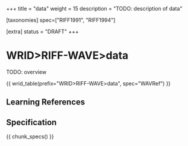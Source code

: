 +++
title = "data"
weight = 15
description = "TODO: description of data"

[taxonomies]
spec=["RIFF1991", "RIFF1994"]

[extra]
status = "DRAFT"
+++

# WRID>RIFF-WAVE>data

TODO: overview


{{ wrid_table(prefix="WRID>RIFF-WAVE>data", spec="WAVRef") }}

## Learning References

## Specification

{{ chunk_specs() }}

